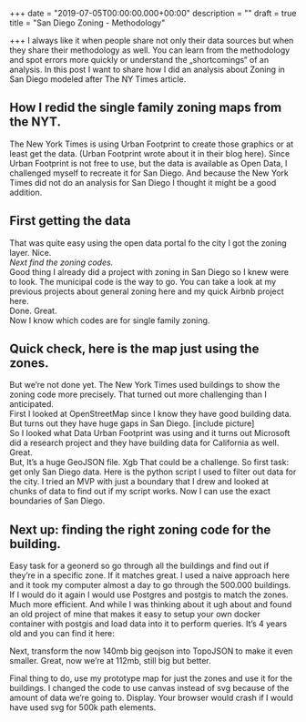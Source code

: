 +++
date = "2019-07-05T00:00:00.000+00:00"
description = ""
draft = true
title = "San Diego Zoning - Methodology"

+++
I always like it when people share not only their data sources but when they share their methodology as well. You can learn from the methodology and spot errors more quickly or understand the „shortcomings“ of an analysis. In this post I want to share how I did an analysis about Zoning in San Diego modeled after The NY Times article. 

## How I redid the single family zoning maps from the NYT.

The New York Times is using Urban Footprint to create those graphics or at least get the data. (Urban Footprint wrote about it in their blog here). Since Urban Footprint is not free to use, but the data is available as Open Data, I challenged myself to recreate it for San Diego. And because the New York Times did not do an analysis for San Diego I thought it might be a good addition.

## First getting the data

That was quite easy using the open data portal fo the city I got the zoning layer. Nice.   
_Next find the zoning codes._   
Good thing I already did a project with zoning in San Diego so I knew were to look. The municipal code is the way to go. You can take a look at my previous projects about general zoning here and my quick Airbnb project here.   
Done. Great.  
Now I know which codes are for single family zoning.

## Quick check, here is the map just using the zones.

But we’re not done yet. The New York Times used buildings to show  the zoning code more precisely. That turned out more challenging than I anticipated.   
First I looked at OpenStreetMap since I know they have good building data. But turns out they have huge gaps in San Diego. \[include picture\]  
So I looked what Data Urban Footprint was using and it turns out Microsoft did a research project and they have building data for California as well.   
Great.   
But, It’s a huge GeoJSON file. Xgb That could be a challenge. So first task: get only San Diego data. Here is the python script I used to filter out data for the city. I tried an MVP with just a boundary that I drew and looked at chunks of data to find out if my script works. Now I can use the exact boundaries of San Diego.

## Next up: finding the right zoning code for the building.

Easy task for a geonerd so go through all the buildings and find out if they’re in a specific zone. If it matches great.
I used a naive approach here and it took my computer almost a day to go through the 500.000 buildings.
If I would do it again I would use Postgres and postgis to match the zones. Much more efficient. And while I was thinking about it ugh about and found an old project of mine that makes it easy to setup your own docker container with postgis and load data into it to perform queries. It’s 4 years old and you can find it here:

Next, transform the now 140mb big geojson into TopoJSON to make it even smaller. Great, now we’re at 112mb, still big but better.

Final thing to do, use my prototype map for just the zones and use it for the buildings. I changed the code to use canvas instead of svg because of the amount of data we’re going to. Display. Your browser would crash if I would have used svg for 500k path elements.